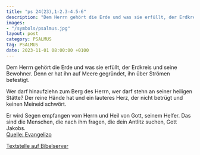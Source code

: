 ```yaml
---
title: "ps 24(23),1-2.3-4.5-6"
description: "Dem Herrn gehört die Erde und was sie erfüllt, der Erdkreis und seine Bewohner. Denn er hat ihn auf Meere gegründet, ihn über Strömen befestigt.  Wer darf hinaufziehn zum Berg des Herrn, wer darf stehn an seiner heiligen Stätte? Der reine Hände hat und ein lauteres Herz, der ...."
images:
- "/symbols/psalmus.jpg"
layout: post
category: PSALMUS
tag: PSALMUS
date: 2023-11-01 08:00:00 +0100
---
```

Dem Herrn gehört die Erde und was sie erfüllt,
der Erdkreis und seine Bewohner.
Denn er hat ihn auf Meere gegründet,
ihn über Strömen befestigt.

Wer darf hinaufziehn zum Berg des Herrn,
wer darf stehn an seiner heiligen Stätte?
Der reine Hände hat und ein lauteres Herz,
der nicht betrügt und keinen Meineid schwört.<!--more-->

Er wird Segen empfangen vom Herrn
und Heil von Gott, seinem Helfer.
Das sind die Menschen, die nach ihm fragen,
die dein Antlitz suchen, Gott Jakobs.<br>
[Quelle: Evangelizo](https://evangeliumtagfuertag.org/DE/gospel)

[Textstelle auf Bibelserver](https://www.bibleserver.com/EU/ps24(23),1-2.3-4.5-6)
